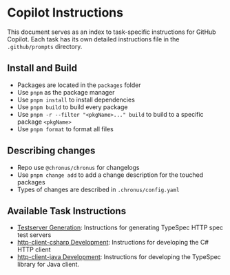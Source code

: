 # Copilot Instructions

This document serves as an index to task-specific instructions for GitHub Copilot. Each task has its own detailed instructions file in the `.github/prompts` directory.

## Install and Build

- Packages are located in the `packages` folder
- Use `pnpm` as the package manager
- Use `pnpm install` to install dependencies
- Use `pnpm build` to build every package
- Use `pnpm -r --filter "<pkgName>..." build` to build to a specific package `<pkgName>`
- Use `pnpm format` to format all files

## Describing changes

- Repo use `@chronus/chronus` for changelogs
- Use `pnpm change add` to add a change description for the touched packages
- Types of changes are described in `.chronus/config.yaml`

## Available Task Instructions

- [Testserver Generation](./prompts/testserver-generation.md): Instructions for generating TypeSpec HTTP spec test servers
- [http-client-csharp Development](./prompts/http-client-csharp-development.md): Instructions for developing the C# HTTP client
- [http-client-java Development](./prompts/http-client-java-development.md): Instructions for developing the TypeSpec library for Java client.
